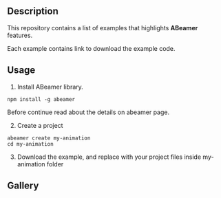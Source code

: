 ## Description

This repository contains a list of examples that highlights **ABeamer** features.

Each example contains link to download the example code.

## Usage

1. Install ABeamer library.
```
npm install -g abeamer
```
Before continue read about the details on abeamer page.

2. Create a project
```
abeamer create my-animation
cd my-animation
```

3. Download the example, and replace with your project files inside my-animation folder


## Gallery
